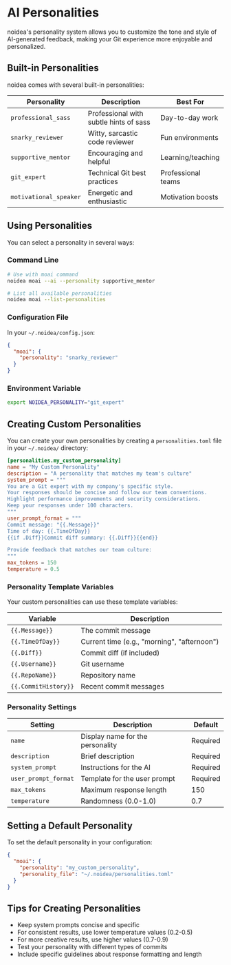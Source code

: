 # AI Personalities

noidea's personality system allows you to customize the tone and style of AI-generated feedback, making your Git experience more enjoyable and personalized.

## Built-in Personalities

noidea comes with several built-in personalities:

| Personality | Description | Best For |
|-------------|-------------|----------|
| `professional_sass` | Professional with subtle hints of sass | Day-to-day work |
| `snarky_reviewer` | Witty, sarcastic code reviewer | Fun environments |
| `supportive_mentor` | Encouraging and helpful | Learning/teaching |
| `git_expert` | Technical Git best practices | Professional teams |
| `motivational_speaker` | Energetic and enthusiastic | Motivation boosts |

## Using Personalities

You can select a personality in several ways:

### Command Line

```bash
# Use with moai command
noidea moai --ai --personality supportive_mentor

# List all available personalities
noidea moai --list-personalities
```

### Configuration File

In your `~/.noidea/config.json`:

```json
{
  "moai": {
    "personality": "snarky_reviewer"
  }
}
```

### Environment Variable

```bash
export NOIDEA_PERSONALITY="git_expert"
```

## Creating Custom Personalities

You can create your own personalities by creating a `personalities.toml` file in your `~/.noidea/` directory:

```toml
[personalities.my_custom_personality]
name = "My Custom Personality"
description = "A personality that matches my team's culture"
system_prompt = """
You are a Git expert with my company's specific style.
Your responses should be concise and follow our team conventions.
Highlight performance improvements and security considerations.
Keep your responses under 100 characters.
"""
user_prompt_format = """
Commit message: "{{.Message}}"
Time of day: {{.TimeOfDay}}
{{if .Diff}}Commit diff summary: {{.Diff}}{{end}}

Provide feedback that matches our team culture:
"""
max_tokens = 150
temperature = 0.5
```

### Personality Template Variables

Your custom personalities can use these template variables:

| Variable | Description |
|----------|-------------|
| `{{.Message}}` | The commit message |
| `{{.TimeOfDay}}` | Current time (e.g., "morning", "afternoon") |
| `{{.Diff}}` | Commit diff (if included) |
| `{{.Username}}` | Git username |
| `{{.RepoName}}` | Repository name |
| `{{.CommitHistory}}` | Recent commit messages |

### Personality Settings

| Setting | Description | Default |
|---------|-------------|---------|
| `name` | Display name for the personality | Required |
| `description` | Brief description | Required |
| `system_prompt` | Instructions for the AI | Required |
| `user_prompt_format` | Template for the user prompt | Required |
| `max_tokens` | Maximum response length | 150 |
| `temperature` | Randomness (0.0-1.0) | 0.7 |

## Setting a Default Personality

To set the default personality in your configuration:

```json
{
  "moai": {
    "personality": "my_custom_personality",
    "personality_file": "~/.noidea/personalities.toml"
  }
}
```

## Tips for Creating Personalities

- Keep system prompts concise and specific
- For consistent results, use lower temperature values (0.2-0.5)
- For more creative results, use higher values (0.7-0.9)
- Test your personality with different types of commits
- Include specific guidelines about response formatting and length 